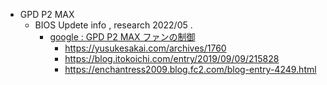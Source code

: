 - GPD P2 MAX
    - BIOS Updete info , research 2022/05 .
        - [google : GPD P2 MAX ファンの制御](https://www.google.com/search?q=GPD+P2+MAX+%E3%83%95%E3%82%A1%E3%83%B3%E3%81%AE%E5%88%B6%E5%BE%A1)
            - https://yusukesakai.com/archives/1760
            - https://blog.itokoichi.com/entry/2019/09/09/215828
            - https://enchantress2009.blog.fc2.com/blog-entry-4249.html